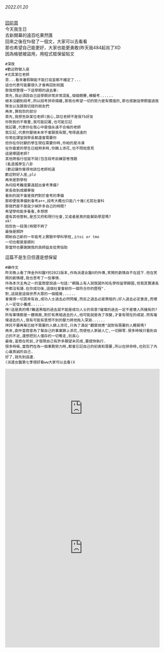 ###### 2022.01.20

[回前頁](https://whaleon120.github.io/blogs/feeling/main)   
今天我生日  
去新開幕的遠百吃果然匯  
回來之後在fb發了一個文，大家可以去看看  
那也希望自己能更好，大家也能更勇敢(昨天我484起肖了XD  
因為帳號被盜用，用程式框保留貼文  
```
#深夜
#歡迎對號入座
#尤其某位老師
恩...看來暑假聯能不能打疫苗都不確定了...
這也代表可能要很久才會再回到校園
那我想整理一下這學期的過去事:
首先,我必須說自己這學期非常非常混亂,個個競賽,模擬考......
根本沒顧到段考,所以段考拼命燒雞,那我也希望一切的努力是有價值的,那也感謝這學期當過我隊友以及跟我切搓的朋友們
再來,算抱怨的部分
首先,我想告訴某位老師(放心,該位老師不是我fb好友
你對我的不尊重,我可能記著,也可能忘記
我記著,代表你在我心中是個永遠不合格的老師
我忘記,代表你壓根未來不會跟我有關,甩得遠遠的
你常在課堂說學長都還會需要你
但你在你討厭的學生現在需要你時,你給的是冷漠
在你喜愛的學生已經夠多時,你錦上添花,也不問他意見
這是哪國老師?
其他誇張行徑就不說(包含段考前練習卷洩題
(亂造謠學生八卦
(歡迎讓你覺得地該位老師知道
歡迎對好入座,plz
再來是對學校
為何段考難度要遠超出會考準備?
家長收到成績單後
看到的就不會是我們對於會考的準備
那即便我準備到會考a++,段考大概也只能八十幾(尤其社會科
那我們是不是就少掉許多自己的時間?
希望學校能多看看,多想想
還有其他管制,是否又府和現行社會,又或者是真的能幫助學習嗎?
ok!
抱怨告一段落(時間不夠了
最後是期許
期盼自己新的一年能考上實驗中學科學班,上toi or tmo
一切也都是是順利
那當然也要謝謝我的良師益友從旁協助
```
這篇不是生日但還是想保留
```
#練作文
昨天晚上看了拜金外科醫Y的2021版本,作為派遣女醫X的外傳,笑鬧的劇情自不在話下.但在笑鬧的劇情裡,我也思考了一些事情.
作為本次主角之一的富商曾說過一句話:"網路上有人說我國外知名學校留學歸國,但我其實連高中都沒有讀.在你成功後,這個社會會給你一個符合你的歷程".
對,這就是這個世界大眾的一個錯覺......
會覺得一切其來有自,成功人士過去必然閃耀,而反之過去必是黑暗的;好人過去必定善良,而壞人一定從小養成......
嘿!這是真的嗎?難道黑暗的過去就不能是成功人士的背景?璀璨的過去一定不是壞人所擁有的?
所有事情都是一體兩面,對於有黑暗過去的人,他可能就是為了改變,才會有現在的成就.而有璀璨過去的人,很有可能有意想不到的壓力將他拖入深淵......
拜託不要再幫已經不需要的人錦上添花,只為了滿足"觀眾效應"就對有需要的人鞭屍嗎?
再來,劇中富商曾為了幫自己的事業錦上添花,而使他人家破人亡,一切歸零.很多時候只看到自己的不足,還想把別人僅存的一切奪走,別貪心
最後,富商在死前,才發現自己有許多願望未完成,要趕快執行.
很多時候,當我們在為一個事務努力時,都會忘記自己的初衷和需要,所以在拼命時,也別忘了內心最真誠的自己.
好了,就先到這邊.
(派遣女醫第七季很好看ww大家可以去看(X
```
<iframe src="https://www.facebook.com/plugins/post.php?href=https%3A%2F%2Fwww.facebook.com%2Fpermalink.php%3Fstory_fbid%3D258239126381109%26id%3D100065850711190&show_text=true&width=500" width="500" height="254" style="border:none;overflow:hidden" scrolling="no" frameborder="0" allowfullscreen="true" allow="autoplay; clipboard-write; encrypted-media; picture-in-picture; web-share"></iframe>  
<iframe src="https://www.facebook.com/plugins/post.php?href=https%3A%2F%2Fwww.facebook.com%2Fpermalink.php%3Fstory_fbid%3D258035159734839%26id%3D100065850711190&show_text=true&width=500" width="500" height="646" style="border:none;overflow:hidden" scrolling="no" frameborder="0" allowfullscreen="true" allow="autoplay; clipboard-write; encrypted-media; picture-in-picture; web-share"></iframe>
